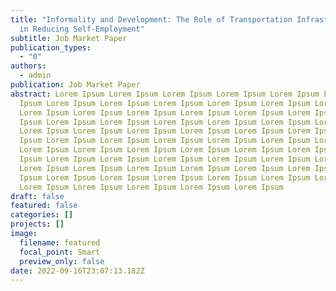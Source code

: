 ```yaml
---
title: "Informality and Development: The Role of Transportation Infrastructure
  in Reducing Self-Employment"
subtitle: Job Market Paper
publication_types:
  - "0"
authors:
  - admin
publication: Job Market Paper
abstract: Lorem Ipsum Lorem Ipsum Lorem Ipsum Lorem Ipsum Lorem Ipsum Lorem
  Ipsum Lorem Ipsum Lorem Ipsum Lorem Ipsum Lorem Ipsum Lorem Ipsum Lorem Ipsum
  Lorem Ipsum Lorem Ipsum Lorem Ipsum Lorem Ipsum Lorem Ipsum Lorem Ipsum Lorem
  Ipsum Lorem Ipsum Lorem Ipsum Lorem Ipsum Lorem Ipsum Lorem Ipsum Lorem Ipsum
  Lorem Ipsum Lorem Ipsum Lorem Ipsum Lorem Ipsum Lorem Ipsum Lorem Ipsum Lorem
  Ipsum Lorem Ipsum Lorem Ipsum Lorem Ipsum Lorem Ipsum Lorem Ipsum Lorem Ipsum
  Lorem Ipsum Lorem Ipsum Lorem Ipsum Lorem Ipsum Lorem Ipsum Lorem Ipsum Lorem
  Ipsum Lorem Ipsum Lorem Ipsum Lorem Ipsum Lorem Ipsum Lorem Ipsum Lorem Ipsum
  Lorem Ipsum Lorem Ipsum Lorem Ipsum Lorem Ipsum Lorem Ipsum Lorem Ipsum Lorem
  Ipsum Lorem Ipsum Lorem Ipsum Lorem Ipsum Lorem Ipsum Lorem Ipsum Lorem Ipsum
  Lorem Ipsum Lorem Ipsum Lorem Ipsum Lorem Ipsum Lorem Ipsum
draft: false
featured: false
categories: []
projects: []
image:
  filename: featured
  focal_point: Smart
  preview_only: false
date: 2022-09-16T23:07:13.182Z
---
```

